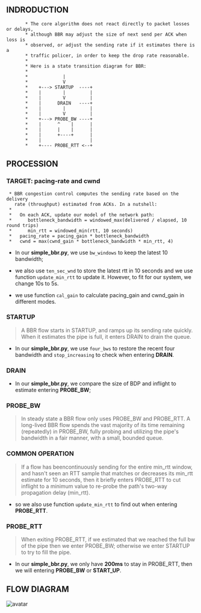 ## INDRODUCTION

```
       * The core algorithm does not react directly to packet losses or delays,
       * although BBR may adjust the size of next send per ACK when loss is
       * observed, or adjust the sending rate if it estimates there is a
       * traffic policer, in order to keep the drop rate reasonable.
       *
       * Here is a state transition diagram for BBR:
       *
       *             |
       *             V
       *    +---> STARTUP  ----+
       *    |        |         |
       *    |        V         |
       *    |      DRAIN   ----+
       *    |        |         |
       *    |        V         |
       *    +---> PROBE_BW ----+
       *    |      ^    |      |
       *    |      |    |      |
       *    |      +----+      |
       *    |                  |
       *    +---- PROBE_RTT <--+
```
## PROCESSION

### TARGET: pacing-rate and cwnd

```
 * BBR congestion control computes the sending rate based on the delivery
   rate (throughput) estimated from ACKs. In a nutshell:
 *
 *   On each ACK, update our model of the network path:
 *      bottleneck_bandwidth = windowed_max(delivered / elapsed, 10 round trips)
 *      min_rtt = windowed_min(rtt, 10 seconds)
 *   pacing_rate = pacing_gain * bottleneck_bandwidth
 *   cwnd = max(cwnd_gain * bottleneck_bandwidth * min_rtt, 4)
```
- In our **simple_bbr.py**, we use `bw_windows` to keep the latest 10 bandwidth;

- we also use `ten_sec_wnd` to store the latest rtt in 10 seconds and we 
use function `update_min_rtt` to update it. 
However, to fit for our system, we change 10s to 5s.

- we use function `cal_gain` to calculate pacing_gain and cwnd_gain in different modes.

### STARTUP
> A BBR flow starts in STARTUP, and ramps up its sending rate quickly.
When it estimates the pipe is full, it enters DRAIN to drain the queue.

- In our **simple_bbr.py**, we use `four_bws` to restore the recent four bandwidth and 
`stop_increasing` to check when entering **DRAIN**.

### DRAIN

- In our **simple_bbr.py**, we compare the size of BDP and inflight to estimate entering **PROBE_BW**;

### PROBE_BW
> In steady state a BBR flow only uses PROBE_BW and PROBE_RTT.
  A long-lived BBR flow spends the vast majority of its time remaining
  (repeatedly) in PROBE_BW, fully probing and utilizing the pipe's bandwidth
  in a fair manner, with a small, bounded queue. 

### COMMON OPERATION
> If a flow has beencontinuously sending for the entire min_rtt window, and hasn't seen an RTT
  sample that matches or decreases its min_rtt estimate for 10 seconds, 
  then it briefly enters PROBE_RTT to cut inflight to a minimum value to re-probe
  the path's two-way propagation delay (min_rtt). 

- so we also use function `update_min_rtt` to find out when entering **PROBE_RTT**.

### PROBE_RTT
> When exiting PROBE_RTT, if we estimated that we reached the full bw of the pipe then we enter PROBE_BW;
  otherwise we enter STARTUP to try to fill the pipe.

- In our **simple_bbr.py**, we only have **200ms** to stay in PROBE_RTT, then we will entering **PROBE_BW** or **START_UP**.

## FLOW DIAGRAM
 ![avatar](http://assets.processon.com/chart_image/5e732bf3e4b01518202c832a.png)